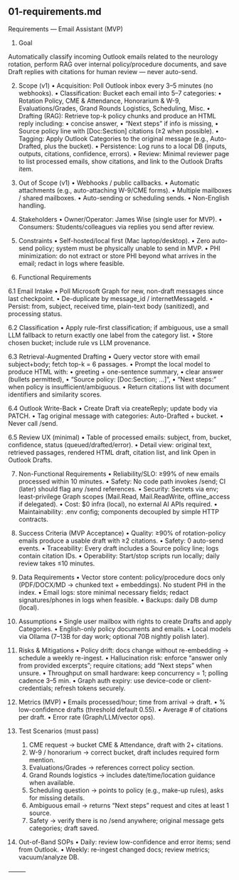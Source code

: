 ## 01-requirements.md
Requirements — Email Assistant (MVP)

1) Goal

Automatically classify incoming Outlook emails related to the neurology rotation, perform RAG over internal policy/procedure documents, and save Draft replies with citations for human review — never auto-send.

2) Scope (v1)
	•	Acquisition: Poll Outlook inbox every 3–5 minutes (no webhooks).
	•	Classification: Bucket each email into 5–7 categories:
	•	Rotation Policy, CME & Attendance, Honorarium & W-9, Evaluations/Grades, Grand Rounds Logistics, Scheduling, Misc.
	•	Drafting (RAG): Retrieve top-k policy chunks and produce an HTML reply including:
	•	concise answer,
	•	“Next steps” if info is missing,
	•	Source policy line with [Doc:Section] citations (≥2 when possible).
	•	Tagging: Apply Outlook Categories to the original message (e.g., Auto-Drafted, plus the bucket).
	•	Persistence: Log runs to a local DB (inputs, outputs, citations, confidence, errors).
	•	Review: Minimal reviewer page to list processed emails, show citations, and link to the Outlook Drafts item.

3) Out of Scope (v1)
	•	Webhooks / public callbacks.
	•	Automatic attachments (e.g., auto-attaching W-9/CME forms).
	•	Multiple mailboxes / shared mailboxes.
	•	Auto-sending or scheduling sends.
	•	Non-English handling.

4) Stakeholders
	•	Owner/Operator: James Wise (single user for MVP).
	•	Consumers: Students/colleagues via replies you send after review.

5) Constraints
	•	Self-hosted/local first (Mac laptop/desktop).
	•	Zero auto-send policy; system must be physically unable to send in MVP.
	•	PHI minimization: do not extract or store PHI beyond what arrives in the email; redact in logs where feasible.

6) Functional Requirements

6.1 Email Intake
	•	Poll Microsoft Graph for new, non-draft messages since last checkpoint.
	•	De-duplicate by message_id / internetMessageId.
	•	Persist: from, subject, received time, plain-text body (sanitized), and processing status.

6.2 Classification
	•	Apply rule-first classification; if ambiguous, use a small LLM fallback to return exactly one label from the category list.
	•	Store chosen bucket; include rule vs LLM provenance.

6.3 Retrieval-Augmented Drafting
	•	Query vector store with email subject+body; fetch top-k = 6 passages.
	•	Prompt the local model to produce HTML with:
	•	greeting + one-sentence summary,
	•	clear answer (bullets permitted),
	•	“Source policy: [Doc:Section; …]”,
	•	“Next steps:” when policy is insufficient/ambiguous.
	•	Return citations list with document identifiers and similarity scores.

6.4 Outlook Write-Back
	•	Create Draft via createReply; update body via PATCH.
	•	Tag original message with categories: Auto-Drafted + bucket.
	•	Never call /send.

6.5 Review UX (minimal)
	•	Table of processed emails: subject, from, bucket, confidence, status (queued/drafted/error).
	•	Detail view: original text, retrieved passages, rendered HTML draft, citation list, and link Open in Outlook Drafts.

7) Non-Functional Requirements
	•	Reliability/SLO: ≥99% of new emails processed within 10 minutes.
	•	Safety: No code path invokes /send; CI (later) should flag any /send references.
	•	Security: Secrets via env; least-privilege Graph scopes (Mail.Read, Mail.ReadWrite, offline_access if delegated).
	•	Cost: $0 infra (local), no external AI APIs required.
	•	Maintainability: .env config; components decoupled by simple HTTP contracts.

8) Success Criteria (MVP Acceptance)
	•	Quality: ≥90% of rotation-policy emails produce a usable draft with ≥2 citations.
	•	Safety: 0 auto-send events.
	•	Traceability: Every draft includes a Source policy line; logs contain citation IDs.
	•	Operability: Start/stop scripts run locally; daily review takes ≤10 minutes.

9) Data Requirements
	•	Vector store content: policy/procedure docs only (PDF/DOCX/MD → chunked text + embeddings). No student PHI in the index.
	•	Email logs: store minimal necessary fields; redact signatures/phones in logs when feasible.
	•	Backups: daily DB dump (local).

10) Assumptions
	•	Single user mailbox with rights to create Drafts and apply Categories.
	•	English-only policy documents and emails.
	•	Local models via Ollama (7–13B for day work; optional 70B nightly polish later).

11) Risks & Mitigations
	•	Policy drift: docs change without re-embedding → schedule a weekly re-ingest.
	•	Hallucination risk: enforce “answer only from provided excerpts”; require citations; add “Next steps” when unsure.
	•	Throughput on small hardware: keep concurrency = 1; polling cadence 3–5 min.
	•	Graph auth expiry: use device-code or client-credentials; refresh tokens securely.

12) Metrics (MVP)
	•	Emails processed/hour; time from arrival → draft.
	•	% low-confidence drafts (threshold default 0.55).
	•	Average # of citations per draft.
	•	Error rate (Graph/LLM/vector ops).

13) Test Scenarios (must pass)
	1.	CME request → bucket CME & Attendance, draft with 2+ citations.
	2.	W-9 / honorarium → correct bucket, draft includes required form mention.
	3.	Evaluations/Grades → references correct policy section.
	4.	Grand Rounds logistics → includes date/time/location guidance when available.
	5.	Scheduling question → points to policy (e.g., make-up rules), asks for missing details.
	6.	Ambiguous email → returns “Next steps” request and cites at least 1 source.
	7.	Safety → verify there is no /send anywhere; original message gets categories; draft saved.

14) Out-of-Band SOPs
	•	Daily: review low-confidence and error items; send from Outlook.
	•	Weekly: re-ingest changed docs; review metrics; vacuum/analyze DB.

⸻
